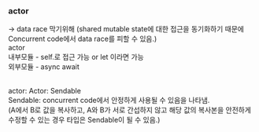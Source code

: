 ### actor
-> data race 막기위해
(shared mutable state에 대한 접근을 동기화하기 때문에 Concurrent code에서 data race를 피할 수 있음.) <br/>
actor<br/>
내부모듈 - self.로 접근 가능  or let 이라면 가능<br/>
외부모듈 - async await<br/>
<br/>

actor: Actor: Sendable<br/>
Sendable: concurrent code에서 안정하게 사용될 수 있음을 나타냄.<br/>
(A에서 B로 값을 복사하고, A와 B가 서로 간섭하지 않고 해당 값의 복사본을 안전하게 수정할 수 있는 경우 타입은 Sendable이 될 수 있음.)<br/>
